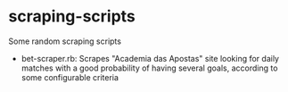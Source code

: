 # scraping-scripts

Some random scraping scripts

- bet-scraper.rb: Scrapes "Academia das Apostas" site looking for daily matches with a good probability of having several goals, according to some configurable criteria
